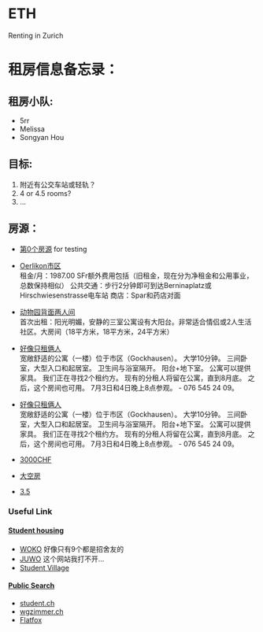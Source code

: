 # ETH
Renting in Zurich

# 租房信息备忘录：
## 租房小队:
* 5rr
* Melissa
* Songyan Hou
## 目标:
1. 附近有公交车站或轻轨？
2. 4 or 4.5 rooms?
3. ...
## 房源：
* [第0个房源](https://www.baidu.com/) for testing 

* [Oerlikon市区](https://www.students.ch/wohnen/details/278114/Wohnung-68qm-Zuerich-Helle-3Zi-Wohnung-naehe-Milchbuck) <br>
租金/月：1987.00 SFr额外费用包括（旧租金，现在分为净租金和公用事业，总数保持相似）
公共交通：步行2分钟即可到达Berninaplatz或Hirschwiesenstrasse电车站
商店：Spar和药店对面


* [动物园背面两人间](https://www.students.ch/wohnen/details/276420/Wohnung-71qm-Zuerich-3-Zimmer-Wohnung-hell--ruhig) <br>
首次出租：阳光明媚，安静的三室公寓设有大阳台。非常适合情侣或2人生活社区。大房间（18平方米，18平方米，24平方米）

* [好像只租俩人](https://www.students.ch/wohnen/details/278065/Wohnung-55qm-Zuerich-Gemuetliche-4-Zimmer-WG-Wohnung) <br>
宽敞舒适的公寓（一楼）位于市区（Gockhausen）。 大学10分钟。 三间卧室，大型入口和起居室。 卫生间与浴室隔开。 阳台+地下室。 公寓可以提供家具。 我们正在寻找2个租约方。 现有的分租人将留在公寓，直到8月底。 之后，这个房间也可用。 7月3日和4日晚上8点参观。 - 076 545 24 09。

* [好像只租俩人](https://www.students.ch/wohnen/details/278065/Wohnung-55qm-Zuerich-Gemuetliche-4-Zimmer-WG-Wohnung) <br>
宽敞舒适的公寓（一楼）位于市区（Gockhausen）。 大学10分钟。 三间卧室，大型入口和起居室。 卫生间与浴室隔开。 阳台+地下室。 公寓可以提供家具。 我们正在寻找2个租约方。 现有的分租人将留在公寓，直到8月底。 之后，这个房间也可用。 7月3日和4日晚上8点参观。 - 076 545 24 09。

* [3000CHF](https://flatfox.ch/en/flat/ottenweg-11-8008-zurich/41860/) <br>

* [大空房](https://flatfox.ch/en/flat/schwamendingenstrasse-8050-zurich/42418/) <br>

* [3.5](https://flatfox.ch/en/flat/naglerwiesenstrasse-8049-zurich/42392/) <br>






### Useful Link
#### [Student housing](http://www.wohnen.ethz.ch/en/search-accommodation/further-search-alternatives/student-housing.html)
* [WOKO](http://www.woko.ch/) 好像只有9个都是招舍友的
* [JUWO](http://juwo.ch/index_en.php) 这个网站我打不开...
* [Student Village](http://studentvillage.ch/)

#### [Public Search](http://www.wohnen.ethz.ch/en/search-accommodation/further-search-alternatives/public-search-portals.html)
* [student.ch](https://www.students.ch/)
* [wgzimmer.ch](https://www.wgzimmer.ch/)
* [Flatfox](https://flatfox.ch/en/)

